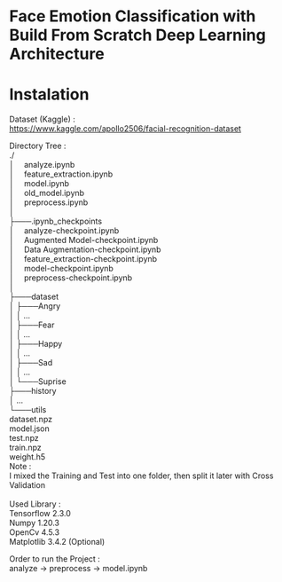 # Face Emotion Classification with Build From Scratch Deep Learning Architecture

# Instalation
Dataset (Kaggle) : <br />
https://www.kaggle.com/apollo2506/facial-recognition-dataset <br />

Directory Tree :  <br />
./ <br />
│&emsp;   analyze.ipynb <br />
│&emsp;   feature_extraction.ipynb <br />
│&emsp;   model.ipynb <br />
│&emsp;   old_model.ipynb <br />
│&emsp;   preprocess.ipynb <br />
│   <br />
├───.ipynb_checkpoints <br />
│&emsp;       analyze-checkpoint.ipynb <br />
│&emsp;       Augmented Model-checkpoint.ipynb <br />
│&emsp;       Data Augmentation-checkpoint.ipynb <br />
│&emsp;       feature_extraction-checkpoint.ipynb <br />
│&emsp;       model-checkpoint.ipynb <br />
│&emsp;       preprocess-checkpoint.ipynb <br />
│       <br />
├───dataset <br />
│   ├───Angry <br />
│   │      ... <br />
│   ├───Fear <br />
│   │      ... <br />
│   ├───Happy <br />
│   │      ... <br />
│   ├───Sad <br />
│   │      ... <br />
│   └───Suprise <br />
├───history <br />
│          ... <br />
└───utils <br />
        dataset.npz <br />
        model.json <br />
        test.npz <br />
        train.npz <br />
        weight.h5 <br />
Note :  <br />
I mixed the Training and Test into one folder, then split it later with Cross Validation <br />
 <br />
Used Library : <br />
Tensorflow 2.3.0 <br />
Numpy      1.20.3 <br />
OpenCv     4.5.3 <br />
Matplotlib 3.4.2 (Optional) <br />

Order to run the Project : <br />
analyze -> preprocess -> model.ipynb
